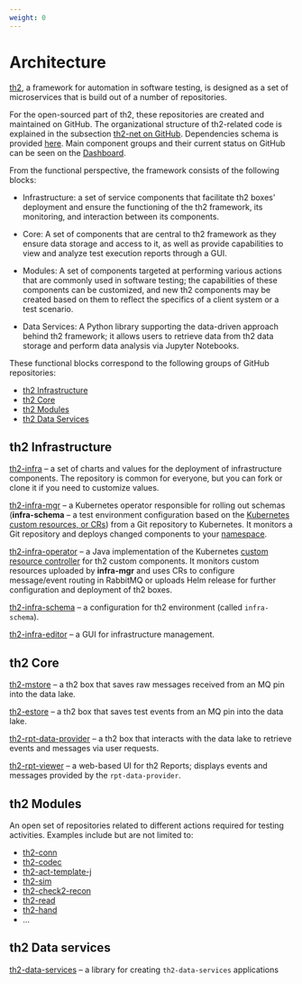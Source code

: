 ```yaml
---
weight: 0
---
```


# Architecture

[th2](https://github.com/th2-net), a framework for automation in software testing, is designed as a set of microservices that is build out of a number of repositories. 

<!--more-->

For the open-sourced part of th2, these repositories are created and maintained on GitHub. 
The organizational structure of th2-related code is explained in the subsection [th2-net on GitHub](./th2-net-on-github). 
Dependencies schema is provided [here](https://raw.githubusercontent.com/d0rich/th2-dependencies/master/output/schema.svg). 
Main component groups and their current status on GitHub can be seen on the [Dashboard](./th2-net-on-github/dashboard).

From the functional perspective, the framework consists of the following blocks:

- Infrastructure: a set of service components that facilitate th2 boxes' deployment and ensure the functioning of the th2 framework, its monitoring, and interaction between its components.  

- Core: A set of components that are central to th2 framework as they ensure data storage and access to it, as well as provide capabilities to view and analyze test execution reports through a GUI.

- Modules: A set of components targeted at performing various actions that are commonly used in software testing; the capabilities of these components can be customized, and new th2 components may be created based on them to reflect the specifics of a client system or a test scenario.

- Data Services: A Python library supporting the data-driven approach behind th2 framework; it allows users to retrieve data from th2 data storage and perform data analysis via Jupyter Notebooks.

These functional blocks correspond to the following groups of GitHub repositories:
- [th2 Infrastructure](#th2-infrastructure)
- [th2 Core](#th2-core) 
- [th2 Modules](#th2-modules)
- [th2 Data Services](#th2-data-services)

## th2 Infrastructure

[th2-infra](https://github.com/th2-net/th2-infra) – a set of charts and values for the deployment of infrastructure components. The repository is common for everyone, but you can fork or clone it if you need to customize values.

[th2-infra-mgr](https://github.com/th2-net/th2-infra-mgr) – a Kubernetes operator responsible for rolling out schemas (**infra-schema** – a test environment configuration based on the [Kubernetes custom resources, or CRs](https://kubernetes.io/docs/concepts/extend-kubernetes/api-extension/custom-resources/)) from a Git repository to Kubernetes. It monitors a Git repository and deploys changed components to your [namespace](https://kubernetes.io/docs/concepts/overview/working-with-objects/namespaces/).

[th2-infra-operator](https://github.com/th2-net/th2-infra-operator) – a Java implementation of the Kubernetes [custom resource controller](https://kubernetes.io/docs/concepts/extend-kubernetes/api-extension/custom-resources/#custom-controllers) for th2 custom components. It monitors custom resources uploaded by **infra-mgr** and uses CRs to configure message/event routing in RabbitMQ or uploads Helm release for further configuration and deployment of th2 boxes.

[th2-infra-schema](https://github.com/th2-net/th2-infra-schema-demo) – a configuration for th2 environment (called `infra-schema`).

[th2-infra-editor](https://github.com/th2-net/th2-infra-editor) –  a GUI for infrastructure management.

## th2 Core 

[th2-mstore](https://github.com/th2-net/th2-mstore) – a th2 box that saves raw messages received from an MQ pin into the data lake.

[th2-estore](https://github.com/th2-net/th2-estore) – a th2 box that saves test events from an MQ pin into the data lake.

[th2-rpt-data-provider](https://github.com/th2-net/th2-rpt-data-provider) – a th2 box that interacts with the data lake to retrieve events and messages via user requests.

[th2-rpt-viewer](https://github.com/th2-net/th2-rpt-viewer) – a web-based UI for th2 Reports; displays events and messages provided by the `rpt-data-provider`.

## th2 Modules

An open set of repositories related to different actions required for testing activities. Examples include but are not limited to:
- [th2-conn](https://github.com/th2-net/th2-conn)
- [th2-codec](https://github.com/th2-net/th2-codec-generic)
- [th2-act-template-j](https://github.com/th2-net/th2-act-template-j)
- [th2-sim](https://github.com/th2-net/th2-sim)
- [th2-check2-recon](https://github.com/th2-net/th2-check2-recon-template)
- [th2-read](https://github.com/th2-net/th2-read-file-common-core)
- [th2-hand](https://github.com/th2-net/th2-hand)  
- ...

## th2 Data services

[th2-data-services](https://github.com/th2-net/th2-data-services) – a library for creating `th2-data-services` applications

